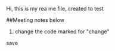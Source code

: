 Hi, this is my rea me file, created to test


##Meeting notes below
1. change the code marked for "change"

save